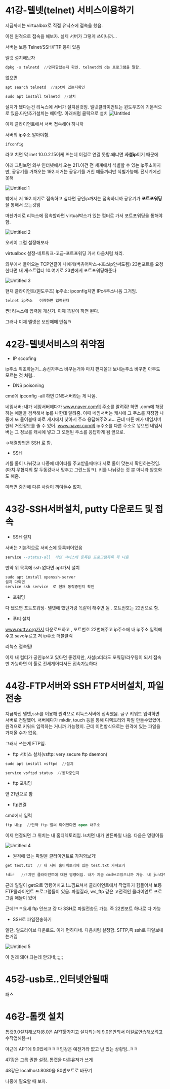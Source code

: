 # 41강-텔넷(telnet) 서비스이용하기

지금까지는 virtualbox로 직접 유닉스에 접속을 했음. 

이젠 원격으로 접속을 해보자. 실제 서버가 그렇게 쓰이니까...

서버는 보통 Telnet/SSH/FTP 등이 있음

텔넷 설치해보자

```sql
dpkg -s telnetd  //먼저깔렸는지 확인. telnetd의 d는 프로그램을 말함.
```

없으면 

```sql
apt search telnetd  //apt에 있는지확인

sudo apt install telnetd  //설치
```

설치가 됐다는건 리눅스에 서버가 설치된것임. 텔넷클라이언트는 윈도우즈에 기본적으로 있음.다만추가설치는 해야함. 아래처럼 클릭으로 설치
![Untitled](https://user-images.githubusercontent.com/78577071/127763717-df16e911-90b5-45f2-aeab-c2c9a6272390.png)

이제 클라이언트에서 서버 접속해야 하니까

서버의 ip주소 알아야함.

```sql
ifconfig 
```

라고 치면 막 inet 10.0.2.15이케 뜨는데 이걸로 연결 못함.왜냐면 **사설ip**이기 때문에

아래 그림보면 외부 인터넷에서 오는 211.이건 전 세계에서 식별할 수 있는 ip주소이지만, 공유기를 거쳐오는 192.저거는 공유기를 거친 애들끼리만 식별가능해. 전세계에선 못해

![Untitled 1](https://user-images.githubusercontent.com/78577071/127763723-e35e55d2-88df-404e-93d8-a67233f45904.png)

밖에서 저 192.저기로 접속하고 싶다면 공인ip까지는 접속하니까 공유기가 **포트포워딩**을 통해서 오는것임

마찬가지로 리눅스에 접속할라면 virtual박스가 있는 컴터로 가서 포트포워딩을 통해야 함.

![Untitled 2](https://user-images.githubusercontent.com/78577071/127763727-322bf876-f410-4d72-b7bd-b948f6e19ebb.png)

오케이 그럼 설정해보자

virtualbox 설정-네트워크-고급-포트포워딩 가서 다음처럼 처리.

외부에서 들어오는 TCP연결이 나에게(버츄어박스→호스ip안써도됨) 23번포트를 요청한다면 내 게스트컴터 10.여기로 23번에게 포트포워딩해준다

![Untitled 3](https://user-images.githubusercontent.com/78577071/127763733-982114fe-d6e0-4b43-99b4-5f8da1817aaa.png)

현재 클라이언트(윈도우즈) ip주소: ipconfig치면 IPc4주소나옴 그거임.

```sql
telnet ip주소   이케하면 입력된다
```

짠! 리눅스에 입력됨 개신기. 이제 똑같이 하면 된다. 

그러나 이제 텔넷은 보안때매 안씀ㅋ

# 42강-텔넷서비스의 취약점

- IP scoofing

ip주소 위조하는거...송신자주소 바꾸는거야 마치 편지쓸대 보내는주소 바꾸면 아무도 모르는 것 처럼..

- DNS poisoning

cmd에 ipconfig -all 하면 DNS서버라는 게 나옴. 

네임서버: 내가 네임서버에다가 www.naver.com의 주소를 알려줘! 하면 .com에 해당하는 애들을 검색해서 ip를 나한테 알려줌. 이때 네임서버는 캐시에 그 주소를 저장함 나중에 또 물어볼때 바로 캐시에서 찾아서 주소 응답해주려고... 근데 따른 애가 네임서버한테 거짓정보를 줄 수 있어. www.naver.com의 ip주소를 다른 주소로 넣으면 네임서버는 그 정보를 캐시에 넣고 그 오염된 주소를 응답하게 됨 앞으로.

→해결방법은 SSH 로 함.

- SSH

키를 둘이 나눠갖고 나중에 데이터를 주고받을때마다 서로 둘이 맞는지 확인하는것임.(마치 무협지의 칼 두동강내서 맞추고 그런느낌ㅋ). 키를 나눠갖는 것 뿐 아니라 암호화도 해줌. 

이러면 중간에 다른 사람이 끼여들수 없지.

# 43강-SSH서버설치, putty 다운로드 및 접속

- SSH 설치

서버는 기본적으로 서비스에 등록되어있음

```sql
service --status-all  하면 서비스에 등록된 프로그램목록 쭉 나옴
```

만약 위 목록에 ssh 없다면 apt가서 설치

```sql
sudo apt install openssh-server
설치 다되면
service ssh service  로 현재 동작중인지 확인
```

- 포워딩

다 됐으면 포트포워딩- 텔넷에 했던거랑 똑같이 해주면 됨 . 포트번호는 22번으로 함.

- 푸티 설치

www.putty.org가서 다운로드하고 , 포트번호 22번해주고 ip주소에 내 ip주소 입력해주고 save누르고 저 ip주소 더블클릭

리눅스 접속됨!

이제 내 컴터가 공인ip쓰고 있다면 좋겠지만, 사설ip더라도 포워딩/라우팅이 되서 접속만 가능하면 이 툴로 전세계어디서든 접속가능하다

# 44강-FTP서버와 SSH FTP서버설치, 파일전송

지금까진 텔넷,ssh를 이용해 원격으로 리눅스서버에 접속했음. 글구 키워드 입력하면 서버로 전달됐어. 서버에다가 mkdir, touch 등을 통해 디렉토리와 파일 만들수있었어. 원격으로 키워드 입력하는 거니까 가능했지. 근데 이런방식으로는 원격에 있는 파일을 가져올 수가 없음.

그래서 쓰는게 FTP임.

- ftp 서비스 설치(vsftp: very secure ftp daemon)

```sql
sudo apt install vsftpd  //설치

service vsftpd status  //동작중인지
```

- ftp 포워딩

얜 21번으로 함

- ftp연결

cmd에서 입력

```sql
ftp 내ip  //만약 ftp 벌써 되어있다면 open 내주소
```

이제 연결되면 그 위치는 내 홈디렉토리임. ls치면 내가 만든파일 나옴. 다음은 명령어들

![Untitled 4](https://user-images.githubusercontent.com/78577071/127763737-b60422dd-db21-4c2f-8778-9d77dcdb0d12.png)

- 원격에 있는 파일을 클라이언트로 가져와보기!

```sql
get test.txt  // 내 서버 홈디렉토리에 있는 test.txt 가져오기
```

```sql
!dir   //!치면 클라이언트에 대한 명령어임. 내가 지금 cmd쓰고있으니까 가능. 내 jun디렉토리에있는거 다 보여줌
```

근데 일일이 get으로 명령어치고 !느낌표쳐서 클라이언트에서 작업하기 힘들어서 보통 FTP클라이언트 프로그램들이 있음. 파일질라, ws_ftp 같은 고전적인 클라이언트 프로그램 애들이 있어

근데!ㅋㅋ요새 ftp 안쓰고 걍 다 SSH로 파일전송도 가능. 즉 22번포트 하나로 다 가능

- SSH로 파일전송하기

일단, 알드라이브 다운로드. 이게 편하다네. 다음처럼 설정함. SFTP,즉 ssh로 파일보내는거임

![Untitled 5](https://user-images.githubusercontent.com/78577071/127763741-6cfef264-78d7-4bb0-a861-f70bfef81a83.png)

아 원래 돼야 되는데 안되네;;;;;;

# 45강-usb로..인터넷안될때

패스

# 46강-톰캣 설치

톰캣9.0설치해보자(8.0은 APT툴가지고 설치되는데 9.0은안되서 이걸로연습해보려고 수작업해봄ㅋ)

아근데 APT에 9.0있네ㅋㅋㅋ인강은 예전거라 없고 난 있는 상황임..ㅋㅋ

47강은 그룹 권한 설정..톰캣을 다른유저가 쓰게

48강은 localhost:8080을 80번포트로 바꾸기

나중에 필요할 때 보자.
